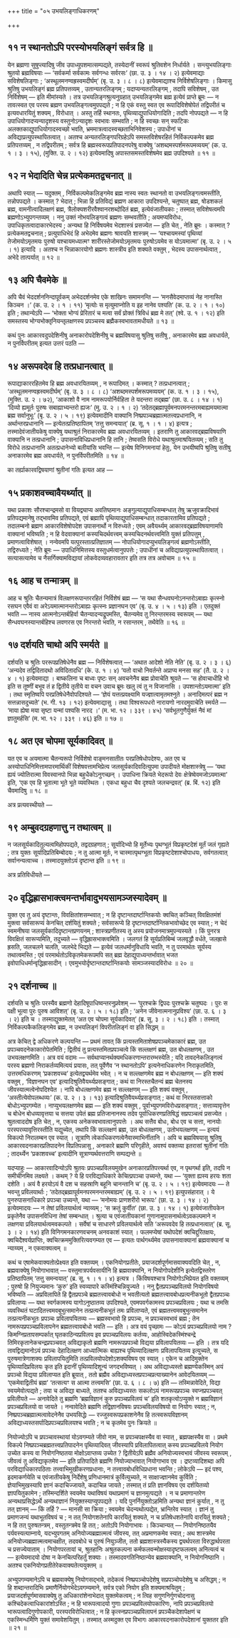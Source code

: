 +++
title = "०५ उभयलिङ्गाधिकरणम्"

+++

## ११ न स्थानतोऽपि परस्योभयलिङ्गं सर्वत्र हि ॥

येन ब्रह्मणा सुषुप्त्यादिषु जीव उपाध्युपशमात्सम्पद्यते, तस्येदानीं स्वरूपं श्रुतिवशेन निर्धार्यते । सन्त्युभयलिङ्गाः श्रुतयो ब्रह्मविषयाः — ‘सर्वकर्मा सर्वकामः सर्वगन्धः सर्वरसः’ (छा. उ. ३ । १४ । २) इत्येवमाद्याः सविशेषलिङ्गाः ; ‘अस्थूलमनण्वह्रस्वमदीर्घम्’ (बृ. उ. ३ । ८ । ८) इत्येवमाद्याश्च निर्विशेषलिङ्गाः । किमासु श्रुतिषु उभयलिङ्गं ब्रह्म प्रतिपत्तव्यम् , उतान्यतरलिङ्गम् ; यदाप्यन्यतरलिङ्गम् , तदापि सविशेषम् , उत निर्विशेषम् — इति मीमांस्यते । तत्र उभयलिङ्गश्रुत्यनुग्रहात् उभयलिङ्गमेव ब्रह्म इत्येवं प्राप्ते ब्रूमः — न तावत्स्वत एव परस्य ब्रह्मण उभयलिङ्गत्वमुपपद्यते ; न हि एकं वस्तु स्वत एव रूपादिविशेषोपेतं तद्विपरीतं च इत्यवधारयितुं शक्यम् , विरोधात् । अस्तु तर्हि स्थानतः, पृथिव्याद्युपाधियोगादिति ; तदपि नोपपद्यते — न हि उपाधियोगादप्यन्यादृशस्य वस्तुनोऽन्यादृशः स्वभावः सम्भवति ; न हि स्वच्छः सन् स्फटिकः अलक्तकाद्युपाधियोगादस्वच्छो भवति, भ्रममात्रत्वादस्वच्छताभिनिवेशस्य ; उपाधीनां च अविद्याप्रत्युपस्थापितत्वात् । अतश्च अन्यतरलिङ्गपरिग्रहेऽपि समस्तविशेषरहितं निर्विकल्पकमेव ब्रह्म प्रतिपत्तव्यम् , न तद्विपरीतम् ; सर्वत्र हि ब्रह्मस्वरूपप्रतिपादनपरेषु वाक्येषु ‘अशब्दमस्पर्शमरूपमव्ययम्’ (क. उ. १ । ३ । १५), (मुक्ति. उ. २ । १२) इत्येवमादिषु अपास्तसमस्तविशेषमेव ब्रह्म उपदिश्यते ॥ ११ ॥

## १२ न भेदादिति चेन्न प्रत्येकमतद्वचनात् ॥

अथापि स्यात् — यदुक्तम् , निर्विकल्पमेकलिङ्गमेव ब्रह्म नास्य स्वतः स्थानतो वा उभयलिङ्गत्वमस्तीति, तन्नोपपद्यते । कस्मात् ? भेदात् ; भिन्ना हि प्रतिविद्यं ब्रह्मण आकारा उपदिश्यन्ते, चतुष्पात् ब्रह्म, षोडशकलं ब्रह्म, वामनीत्वादिलक्षणं ब्रह्म, त्रैलोक्यशरीरवैश्वानरशब्दोदितं ब्रह्म, इत्येवंजातीयकाः ; तस्मात् सविशेषत्वमपि ब्रह्मणोऽभ्युपगन्तव्यम् । ननु उक्तं नोभयलिङ्गत्वं ब्रह्मणः सम्भवतीति ; अयमप्यविरोधः, उपाधिकृतत्वादाकारभेदस्य ; अन्यथा हि निर्विषयमेव भेदशास्त्रं प्रसज्येत — इति चेत् , नेति ब्रूमः । कस्मात् ? प्रत्येकमतद्वचनात् ; प्रत्युपाधिभेदं हि अभेदमेव ब्रह्मणः श्रावयति शास्त्रम् — ‘यश्चायमस्यां पृथिव्यां तेजोमयोऽमृतमयः पुरुषो यश्चायमध्यात्मꣳ शारीरस्तेजोमयोऽमृतमयः पुरुषोऽयमेव स योऽयमात्मा’ (बृ. उ. २ । ५ । १) इत्यादि । अतश्च न भिन्नाकारयोगो ब्रह्मणः शास्त्रीय इति शक्यते वक्तुम् , भेदस्य उपासनार्थत्वात् , अभेदे तात्पर्यात् ॥ १२ ॥

## १३ अपि चैवमेके ॥

अपि चैवं भेददर्शननिन्दापूर्वकम् अभेददर्शनमेव एके शाखिनः समामनन्ति — ‘मनसैवेदमाप्तव्यं नेह नानास्ति किञ्चन ।’ (क. उ. २ । १ । ११) ‘मृत्योः स मृत्युमाप्नोति य इह नानेव पश्यति’ (क. उ. २ । १ । १०) इति ; तथान्येऽपि — ‘भोक्ता भोग्यं प्रेरितारं च मत्वा सर्वं प्रोक्तं त्रिविधं ब्रह्म मे तत्’ (श्वे. उ. १ । १२) इति समस्तस्य भोग्यभोक्तृनियन्तृलक्षणस्य प्रपञ्चस्य ब्रह्मैकस्वभावतामधीयते ॥ १३ ॥

कथं पुनः आकारवदुपदेशिनीषु अनाकारोपदेशिनीषु च ब्रह्मविषयासु श्रुतिषु सतीषु , अनाकारमेव ब्रह्म अवधार्यते, न पुनर्विपरीतम् इत्यत उत्तरं पठति —

## १४ अरूपवदेव हि तत्प्रधानत्वात् ॥

रूपाद्याकाररहितमेव हि ब्रह्म अवधारयितव्यम् , न रूपादिमत् । कस्मात् ? तत्प्रधानत्वात् ; ‘अस्थूलमनण्वह्रस्वमदीर्घम्’ (बृ. उ. ३ । ८ । ८) ‘अशब्दमस्पर्शमरूपमव्ययम्’ (क. उ. १ । ३ । १५), (मुक्ति. उ. २ । ७२), ‘आकाशो वै नाम नामरूपयोर्निर्वहिता ते यदन्तरा तद्ब्रह्म’ (छा. उ. ८ । १४ । १) ‘दिव्यो ह्यमूर्तः पुरुषः सबाह्याभ्यन्तरो ह्यजः’ (मु. उ. २ । १ । २) ‘तदेतद्ब्रह्मापूर्वमनपरमनन्तरमबाह्यमयमात्मा ब्रह्म सर्वानुभूः’ (बृ. उ. २ । ५ । १९) इत्येवमादीनि वाक्यानि निष्प्रपञ्चब्रह्मात्मतत्त्वप्रधानानि, न अर्थान्तरप्रधानानि — इत्येतत्प्रतिष्ठापितम् ‘तत्तु समन्वयात्’ (ब्र. सू. १ । १ । ४) इत्यत्र ; तस्मादेवंजातीयकेषु वाक्येषु यथाश्रुतं निराकारमेव ब्रह्म अवधारयितव्यम् । इतराणि तु आकारवद्ब्रह्मविषयाणि वाक्यानि न तत्प्रधानानि ; उपासनाविधिप्रधानानि हि तानि ; तेष्वसति विरोधे यथाश्रुतमाश्रयितव्यम् ; सति तु विरोधे तत्प्रधानानि अतत्प्रधानेभ्यो बलीयांसि भवन्ति — इत्येष विनिगमनायां हेतुः, येन उभयीष्वपि श्रुतिषु सतीषु अनाकारमेव ब्रह्म अवधार्यते, न पुनर्विपरीतमिति ॥ १४ ॥

का तर्ह्याकारवद्विषयाणां श्रुतीनां गतिः इत्यत आह —

## १५ प्रकाशवच्चावैयर्थ्यात् ॥

यथा प्रकाशः सौरश्चान्द्रमसो वा वियद्व्याप्य अवतिष्ठमानः अङ्गुल्याद्युपाधिसम्बन्धात् तेषु ऋजुवक्रादिभावं प्रतिपद्यमानेषु तद्भावमिव प्रतिपद्यते, एवं ब्रह्मापि पृथिव्याद्युपाधिसम्बन्धात् तदाकारतामिव प्रतिपद्यते ; तदालम्बनो ब्रह्मण आकारविशेषोपदेश उपासनार्थो न विरुध्यते ; एवम् अवैयर्थ्यम् आकारवद्ब्रह्मविषयाणामपि वाक्यानां भविष्यति ; न हि वेदवाक्यानां कस्यचिदर्थवत्त्वम् कस्यचिदनर्थवत्त्वमिति युक्तं प्रतिपत्तुम् , प्रमाणत्वाविशेषात् । नन्वेवमपि यत्पुरस्तात्प्रतिज्ञातम् — नोपाधियोगादप्युभयलिङ्गत्वं ब्रह्मणोऽस्तीति, तद्विरुध्यते ; नेति ब्रूमः — उपाधिनिमित्तस्य वस्तुधर्मत्वानुपपत्तेः ; उपाधीनां च अविद्याप्रत्युपस्थापितत्वात् । सत्यासत्यामेव च नैसर्गिक्यामविद्यायां लोकवेदव्यवहारावतार इति तत्र तत्र अवोचाम ॥ १५ ॥

## १६ आह च तन्मात्रम् ॥

आह च श्रुतिः चैतन्यमात्रं विलक्षणरूपान्तररहितं निर्विशेषं ब्रह्म — ‘स यथा सैन्धवघनोऽनन्तरोऽबाह्यः कृत्स्नो रसघन एवैवं वा अरेऽयमात्मानन्तरोऽबाह्यः कृत्स्नः प्रज्ञानघन एव’ (बृ. उ. ४ । ५ । १३) इति । एतदुक्तं भवति — नास्य आत्मनोऽन्तर्बहिर्वा चैतन्यादन्यद्रूपमस्ति, चैतन्यमेव तु निरन्तरमस्य स्वरूपम् — यथा सैन्धवघनस्यान्तर्बहिश्च लवणरस एव निरन्तरो भवति, न रसान्तरम् , तथैवेति ॥ १६ ॥

## १७ दर्शयति चाथो अपि स्मर्यते ॥

दर्शयति च श्रुतिः पररूपप्रतिषेधेनैव ब्रह्म — निर्विशेषत्वात् — ‘अथात आदेशो नेति नेति’ (बृ. उ. २ । ३ । ६) ‘अन्यदेव तद्विदितादथो अविदितादधि’ (के. उ. १ । ४) ‘यतो वाचो निवर्तन्ते अप्राप्य मनसा सह’ (तै. उ. २ । ४ । १) इत्येवमाद्या । बाष्कलिना च बाध्वः पृष्टः सन् अवचनेनैव ब्रह्म प्रोवाचेति श्रूयते — ‘स होवाचाधीहि भो इति स तूष्णीं बभूव तं ह द्वितीये तृतीये वा वचन उवाच ब्रूमः खलु त्वं तु न विजानासि । उपशान्तोऽयमात्मा’ इति । तथा स्मृतिष्वपि परप्रतिषेधेनैवोपदिश्यते — ‘ज्ञेयं यत्तत्प्रवक्ष्यामि यज्ज्ञात्वामृतमश्नुते । अनादिमत्परं ब्रह्म न सत्तन्नासदुच्यते’ (भ. गी. १३ । १२) इत्येवमाद्यासु । तथा विश्वरूपधरो नारायणो नारदमुवाचेति स्मर्यते — ‘माया ह्येषा मया सृष्टा यन्मां पश्यसि नारद ।’ (म. भा. १२ । ३३९  । ४५) ‘सर्वभूतगुणैर्युक्तं नैवं मां ज्ञातुमर्हसि’ (म. भा. १२ । ३३९ । ४६) इति ॥ १७ ॥

## १८ अत एव चोपमा सूर्यकादिवत् ॥

यत एव च अयमात्मा चैतन्यरूपो निर्विशेषो वाङ्मनसातीतः परप्रतिषेधोपदेश्यः, अत एव च अस्योपाधिनिमित्तामपारमार्थिकीं विशेषवत्तामभिप्रेत्य जलसूर्यकादिवदित्युपमा उपादीयते मोक्षशास्त्रेषु — ‘यथा ह्ययं ज्योतिरात्मा विवस्वानपो भिन्ना बहुधैकोऽनुगच्छन् । उपाधिना क्रियते भेदरूपो देवः क्षेत्रेष्वेवमजोऽयमात्मा’ इति, ‘एक एव हि भूतात्मा भूते भूते व्यवस्थितः । एकधा बहुधा चैव दृश्यते जलचन्द्रवत्’ (ब्र. बिं. १२) इति चैवमादिषु ॥ १८ ॥

अत्र प्रत्यवस्थीयते —

## १९ अम्बुवदग्रहणात्तु न तथात्वम् ॥

न जलसूर्यकादितुल्यत्वमिहोपपद्यते, तद्वदग्रहणात् ; सूर्यादिभ्यो हि मूर्तेभ्यः पृथग्भूतं विप्रकृष्टदेशं मूर्तं जलं गृह्यते ; तत्र युक्तः सूर्यादिप्रतिबिम्बोदयः ; न तु आत्मा मूर्तः, न चास्मात्पृथग्भूता विप्रकृष्टदेशाश्चोपाधयः, सर्वगतत्वात् सर्वानन्यत्वाच्च । तस्मादयुक्तोऽयं दृष्टान्त इति ॥ १९ ॥

अत्र प्रतिविधीयते —

## २० वृद्धिह्रासभाक्त्वमन्तर्भावादुभयसामञ्जस्यादेवम् ॥

युक्त एव तु अयं दृष्टान्तः, विवक्षितांशसम्भवात् ; न हि दृष्टान्तदार्ष्टान्तिकयोः क्वचित् कञ्चित् विवक्षितमंशं मुक्त्वा सर्वसारूप्यं केनचित् दर्शयितुं शक्यते ; सर्वसारूप्ये हि दृष्टान्तदार्ष्टान्तिकभावोच्छेद एव स्यात् ; न चेदं स्वमनीषया जलसूर्यकादिदृष्टान्तप्रणयनम् ; शास्त्रप्रणीतस्य तु अस्य प्रयोजनमात्रमुपन्यस्यते । किं पुनरत्र विवक्षितं सारूप्यमिति, तदुच्यते — वृद्धिह्रासभाक्त्वमिति । जलगतं हि सूर्यप्रतिबिम्बं जलवृद्धौ वर्धते, जलह्रासे ह्रसति, जलचलने चलति, जलभेदे भिद्यते — इत्येवं जलधर्मानुविधायि भवति, न तु परमार्थतः सूर्यस्य तथात्वमस्ति ; एवं परमार्थतोऽविकृतमेकरूपमपि सत् ब्रह्म देहाद्युपाध्यन्तर्भावात् भजत इवोपाधिधर्मान्वृद्धिह्रासादीन् । एवमुभयोर्दृष्टान्तदार्ष्टान्तिकयोः सामञ्जस्यादविरोधः ॥ २० ॥

## २१ दर्शनाच्च ॥

दर्शयति च श्रुतिः परस्यैव ब्रह्मणो देहादिषूपाधिष्वन्तरनुप्रवेशम् — ‘पुरश्चक्रे द्विपदः पुरश्चक्रे चतुष्पदः । पुरः स पक्षी भूत्वा पुरः पुरुष आविशत्’ (बृ. उ. २ । ५ । १८) इति ; ‘अनेन जीवेनात्मनानुप्रविश्य’ (छा. उ. ६ । ३ । २) इति च । तस्माद्युक्तमेतत् ‘अत एव चोपमा सूर्यकादिवत्’ (ब्र. सू. ३ । २ । १८) इति । तस्मात् निर्विकल्पकैकलिङ्गमेव ब्रह्म, न उभयलिङ्गं विपरीतलिङ्गं वा इति सिद्धम् ॥

अत्र केचित् द्वे अधिकरणे कल्पयन्ति — प्रथमं तावत् किं प्रत्यस्तमिताशेषप्रपञ्चमेकाकारं ब्रह्म, उत प्रपञ्चवदनेकाकारोपेतमिति ; द्वितीयं तु प्रत्यस्तमितप्रपञ्चत्वे किं सल्लक्षणं ब्रह्म, उत बोधलक्षणम् , उत उभयलक्षणमिति । अत्र वयं वदामः — सर्वथाप्यानर्थक्यमधिकरणान्तरारम्भस्येति ; यदि तावदनेकलिङ्गत्वं परस्य ब्रह्मणो निराकर्तव्यमित्ययं प्रयासः, तत् पूर्वेणैव ‘न स्थानतोऽपि’ इत्यनेनाधिकरणेन निराकृतमिति, उत्तरमधिकरणम् ‘प्रकाशवच्च’ इत्येतद्व्यर्थमेव भवेत् । न च सल्लक्षणमेव ब्रह्म न बोधलक्षणम् — इति शक्यं वक्तुम् , ‘विज्ञानघन एव’ इत्यादिश्रुतिवैयर्थ्यप्रसङ्गात् ; कथं वा निरस्तचैतन्यं ब्रह्म चेतनस्य जीवस्यात्मत्वेनोपदिश्येत । नापि बोधलक्षणमेव ब्रह्म न सल्लक्षणम् — इति शक्यं वक्तुम् , ‘अस्तीत्येवोपलब्धव्यः’ (क. उ. २ । ३ । १३) इत्यादिश्रुतिवैयर्थ्यप्रसङ्गात् ; कथं वा निरस्तसत्ताको बोधोऽभ्युपगम्येत । नाप्युभयलक्षणमेव ब्रह्म — इति शक्यं वक्तुम् , पूर्वाभ्युपगमविरोधप्रसङ्गात् ; सत्ताव्यावृत्तेन च बोधेन बोधव्यावृत्तया च सत्तया उपेतं ब्रह्म प्रतिजानानस्य तदेव पूर्वाधिकरणप्रतिषिद्धं सप्रपञ्चत्वं प्रसज्येत । श्रुतत्वाददोष इति चेत् , न, एकस्य अनेकस्वभावत्वानुपपत्तेः । अथ सत्तैव बोधः, बोध एव च सत्ता, नानयोः परस्परव्यावृत्तिरस्तीति यद्युच्येत, तथापि किं सल्लक्षणं ब्रह्म, उत बोधलक्षणम् , उतोभयलक्षणम् — इत्ययं विकल्पो निरालम्बन एव स्यात् । सूत्राणि त्वेकाधिकरणत्वेनैवास्माभिर्नीतानि । अपि च ब्रह्मविषयासु श्रुतिषु आकारवदनाकारप्रतिपादनेन विप्रतिपन्नासु , अनाकारे ब्रह्मणि परिगृहीते, अवश्यं वक्तव्या इतरासां श्रुतीनां गतिः ; तादर्थ्येन ‘प्रकाशवच्च’ इत्यादीनि सूत्राण्यर्थवत्तराणि सम्पद्यन्ते ॥

यदप्याहुः — आकारवादिन्योऽपि श्रुतयः प्रपञ्चप्रविलयमुखेन अनाकारप्रतिपत्त्यर्था एव, न पृथगर्था इति, तदपि न समीचीनमिव लक्ष्यते । कथम् ? ये हि परविद्याधिकारे केचित्प्रपञ्चा उच्यन्ते, यथा — ‘युक्ता ह्यस्य हरयः शता दशेति । अयं वै हरयोऽयं वै दश च सहस्राणि बहूनि चानन्तानि च’ (बृ. उ. २ । ५ । १९) इत्येवमादयः — ते भवन्तु प्रविलयार्थाः ; ‘तदेतद्ब्रह्मापूर्वमनपरमनन्तरमबाह्यम्’ (बृ. उ. २ । ५ । १९) इत्युपसंहारात् । ये पुनरुपासनाधिकारे प्रपञ्चा उच्यन्ते, यथा — ‘मनोमयः प्राणशरीरो भारूपः’ (छा. उ. ३ । १४ । २) इत्येवमादयः — न तेषां प्रविलयार्थत्वं न्याय्यम् ; ‘स क्रतुं कुर्वीत’ (छा. उ. ३ । १४ । १) इत्येवंजातीयकेन प्रकृतेनैव उपासनविधिना तेषां सम्बन्धात् । श्रुत्या च एवंजातीयकानां गुणानामुपासनार्थत्वेऽवकल्पमाने न लक्षणया प्रविलयार्थत्वमवकल्पते । सर्वेषां च साधारणे प्रविलयार्थत्वे सति ‘अरूपवदेव हि तत्प्रधानत्वात्’ (ब्र. सू. ३ । २ । १४) इति विनिगमनकारणवचनम् अनवकाशं स्यात् । फलमप्येषां यथोपदेशं क्वचिद्दुरितक्षयः, क्वचिदैश्वर्यप्राप्तिः, क्वचित्क्रममुक्तिरित्यवगम्यत एव — इत्यतः पार्थगर्थ्यमेव उपासनावाक्यानां ब्रह्मवाक्यानां च न्याय्यम् , न एकवाक्यत्वम् ॥

कथं च एषामेकवाक्यतोत्प्रेक्ष्यत इति वक्तव्यम् । एकनियोगप्रतीतेः, प्रयाजदर्शपूर्णमासवाक्यवदिति चेत् , न, ब्रह्मवाक्येषु नियोगाभावात् — वस्तुमात्रपर्यवसायीनि हि ब्रह्मवाक्यानि, न नियोगोपदेशीनि इत्येतद्विस्तरेण प्रतिष्ठापितम् ‘तत्तु समन्वयात्’ (ब्र. सू. १ । १ । ४) इत्यत्र । किंविषयश्चात्र नियोगोऽभिप्रेयत इति वक्तव्यम् ; पुरुषो हि नियुज्यमानः ‘कुरु’ इति स्वव्यापारे कस्मिंश्चिन्नियुज्यते । ननु द्वैतप्रपञ्चप्रविलयो नियोगविषयो भविष्यति — अप्रविलापिते हि द्वैतप्रपञ्चे ब्रह्मतत्त्वावबोधो न भवतीत्यतो ब्रह्मतत्त्वावबोधप्रत्यनीकभूतो द्वैतप्रपञ्चः प्रविलाप्यः — यथा स्वर्गकामस्य यागोऽनुष्ठातव्य उपदिश्यते, एवमपवर्गकामस्य प्रपञ्चप्रविलयः ; यथा च तमसि व्यवस्थितं घटादितत्त्वमवबुभुत्समानेन तत्प्रत्यनीकभूतं तमः प्रविलाप्यते, एवं ब्रह्मतत्त्वमवबुभुत्समानेन तत्प्रत्यनीकभूतः प्रपञ्चः प्रविलापयितव्यः — ब्रह्मस्वभावो हि प्रपञ्चः, न प्रपञ्चस्वभावं ब्रह्म ; तेन नामरूपप्रपञ्चप्रविलापनेन ब्रह्मतत्त्वावबोधो भवति — इति । अत्र वयं पृच्छामः — कोऽयं प्रपञ्चप्रविलयो नाम ? किमग्निप्रतापसम्पर्कात् घृतकाठिन्यप्रविलय इव प्रपञ्चप्रविलयः कर्तव्यः, आहोस्विदेकस्मिंश्चन्द्रे तिमिरकृतानेकचन्द्रप्रपञ्चवत् अविद्याकृतो ब्रह्मणि नामरूपप्रपञ्चो विद्यया प्रविलापयितव्यः — इति । तत्र यदि तावद्विद्यमानोऽयं प्रपञ्चः देहादिलक्षण आध्यात्मिकः बाह्यश्च पृथिव्यादिलक्षणः प्रविलापयितव्य इत्युच्यते, स पुरुषमात्रेणाशक्यः प्रविलापयितुमिति तत्प्रविलयोपदेशोऽशक्यविषय एव स्यात् । एकेन च आदिमुक्तेन पृथिव्यादिप्रविलयः कृत इति इदानीं पृथिव्यादिशून्यं जगदभविष्यत् । अथ अविद्याध्यस्तो ब्रह्मण्येकस्मिन् अयं प्रपञ्चो विद्यया प्रविलाप्यत इति ब्रूयात् , ततो ब्रह्मैव अविद्याध्यस्तप्रपञ्चप्रत्याख्यानेन आवेदयितव्यम् — ‘एकमेवाद्वितीयं ब्रह्म’ ‘तत्सत्यꣳ स आत्मा तत्त्वमसि’ (छा. उ. ६ । ८ । ७) इति — तस्मिन्नावेदिते, विद्या स्वयमेवोत्पद्यते ; तया च अविद्या बाध्यते, ततश्च अविद्याध्यस्तः सकलोऽयं नामरूपप्रपञ्चः स्वप्नप्रपञ्चवत् प्रविलीयते — अनावेदिते तु ब्रह्मणि ‘ब्रह्मविज्ञानं कुरु प्रपञ्चप्रविलयं च’ इति शतकृत्वोऽप्युक्ते न ब्रह्मविज्ञानं प्रपञ्चप्रविलयो वा जायते । नन्वावेदिते ब्रह्मणि तद्विज्ञानविषयः प्रपञ्चविलयविषयो वा नियोगः स्यात् ; न, निष्प्रपञ्चब्रह्मात्मत्वावेदनेनैव उभयसिद्धेः — रज्जुस्वरूपप्रकाशनेनैव हि तत्स्वरूपविज्ञानम् अविद्याध्यस्तसर्पादिप्रपञ्चप्रविलयश्च भवति ; न च कृतमेव पुनः क्रियते ॥

नियोज्योऽपि च प्रपञ्चावस्थायां योऽवगम्यते जीवो नाम, स प्रपञ्चपक्षस्यैव वा स्यात् , ब्रह्मपक्षस्यैव वा । प्रथमे विकल्पे निष्प्रपञ्चब्रह्मतत्त्वप्रतिपादनेन पृथिव्यादिवत् जीवस्यापि प्रविलापितत्वात् कस्य प्रपञ्चप्रविलये नियोग उच्येत कस्य वा नियोगनिष्ठतया मोक्षोऽवाप्तव्य उच्येत ? द्वितीयेऽपि ब्रह्मैव अनियोज्यस्वभावं जीवस्य स्वरूपम् , जीवत्वं तु अविद्याकृतमेव — इति प्रतिपादिते ब्रह्मणि नियोज्याभावात् नियोगाभाव एव । द्रष्टव्यादिशब्दा अपि परविद्याधिकारपठिताः तत्त्वाभिमुखीकरणप्रधानाः, न तत्त्वावबोधविधिप्रधाना भवन्ति ; लोकेऽपि — इदं पश्य, इदमाकर्णयेति च एवंजातीयकेषु निर्देशेषु प्रणिधानमात्रं कुर्वित्युच्यते, न साक्षाज्ज्ञानमेव कुर्विति ; ज्ञेयाभिमुखस्यापि ज्ञानं कदाचिज्जायते, कदाचिन्न जायते ; तस्मात् तं प्रति ज्ञानविषय एव दर्शयितव्यो ज्ञापयितुकामेन ; तस्मिन्दर्शिते स्वयमेव यथाविषयं यथाप्रमाणं च ज्ञानमुत्पद्यते । न च प्रमाणान्तरेण अन्यथाप्रसिद्धेऽर्थे अन्यथाज्ञानं नियुक्तस्याप्युपपद्यते । यदि पुनर्नियुक्तोऽहमिति अन्यथा ज्ञानं कुर्यात् , न तु तत् ज्ञानम् — किं तर्हि ? — मानसी सा क्रिया ; स्वयमेव चेदन्यथोत्पद्येत, भ्रान्तिरेव स्यात् । ज्ञानं तु प्रमाणजन्यं यथाभूतविषयं च ; न तत् नियोगशतेनापि कारयितुं शक्यते, न च प्रतिषेधशतेनापि वारयितुं शक्यते ; न हि तत् पुरुषतन्त्रम् , वस्तुतन्त्रमेव हि तत् ; अतोऽपि नियोगाभावः । किञ्चान्यत् — नियोगनिष्ठतयैव पर्यवस्यत्याम्नाये, यदभ्युपगतम् अनियोज्यब्रह्मात्मत्वं जीवस्य, तत् अप्रमाणकमेव स्यात् ; अथ शास्त्रमेव अनियोज्यब्रह्मात्मत्वमाचक्षीत, तदवबोधे च पुरुषं नियुञ्जीत, ततो ब्रह्मशास्त्रस्यैकस्य द्व्यर्थपरता विरुद्धार्थपरता च प्रसज्येयाताम् । नियोगपरतायां च, श्रुतहानिः अश्रुतकल्पना कर्मफलवन्मोक्षस्यादृष्टफलत्वम् अनित्यत्वं च — इत्येवमादयो दोषा न केनचित्परिहर्तुं शक्याः । तस्मादवगतिनिष्ठान्येव ब्रह्मवाक्यानि, न नियोगनिष्ठानि । अतश्च एकनियोगप्रतीतेरेकवाक्यतेत्ययुक्तम् ॥

अभ्युपगम्यमानेऽपि च ब्रह्मवाक्येषु नियोगसद्भावे, तदेकत्वं निष्प्रपञ्चोपदेशेषु सप्रपञ्चोपदेशेषु च असिद्धम् ; न हि शब्दान्तरादिभिः प्रमाणैर्नियोगभेदेऽवगम्यमाने, सर्वत्र एको नियोग इति शक्यमाश्रयितुम् ; प्रयाजदर्शपूर्णमासवाक्येषु तु अधिकारांशेनाभेदात् युक्तमेकत्वम् ; न त्विह सगुणनिर्गुणचोदनासु कश्चिदेकत्वाधिकारांशोऽस्ति ; न हि भारूपत्वादयो गुणाः प्रपञ्चप्रविलयोपकारिणः, नापि प्रपञ्चप्रविलयो भारूपत्वादिगुणोपकारी, परस्परविरोधित्वात् ; न हि कृत्स्नप्रपञ्चप्रविलापनं प्रपञ्चैकदेशापेक्षणं च एकस्मिन्धर्मिणि युक्तं समावेशयितुम् । तस्मात् अस्मदुक्त एव विभागः आकारवदनाकारोपदेशानां युक्ततर इति ॥ २१ ॥
